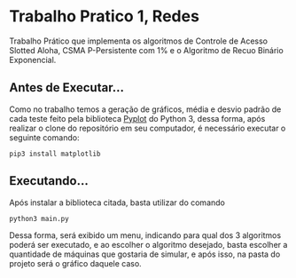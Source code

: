 # Trabalho Pratico 1, Redes
Trabalho Prático que implementa os algoritmos de Controle de Acesso Slotted Aloha, CSMA P-Persistente com 1% e o Algoritmo de Recuo Binário Exponencial.



## Antes de Executar...

Como no trabalho temos a geração de gráficos, média e desvio padrão de cada teste feito pela biblioteca [Pyplot](https://matplotlib.org/tutorials/introductory/pyplot.html) do Python 3, dessa forma, após realizar o clone do repositório em seu computador, é necessário executar o seguinte comando:

`pip3 install matplotlib`



## Executando...

Após instalar a biblioteca citada, basta utilizar do comando

`python3 main.py`



Dessa forma, será exibido um menu, indicando para qual dos 3 algoritmos poderá ser executado, e ao escolher o algoritmo desejado, basta escolher a quantidade de máquinas que gostaria de simular, e após isso, na pasta do projeto será o gráfico daquele caso.